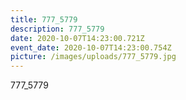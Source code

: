 ```yaml
---
title: 777_5779
description: 777_5779
date: 2020-10-07T14:23:00.721Z
event_date: 2020-10-07T14:23:00.754Z
picture: /images/uploads/777_5779.jpg
---
```

777_5779